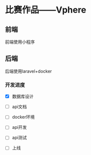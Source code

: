 # 比赛作品——Vphere

## 前端

前端使用小程序

## 后端

后端使用laravel+docker

### 开发进度

- [x] 数据库设计
- [ ] api文档
- [ ] docker环境
- [ ] api开发
- [ ] api测试
- [ ] 上线


